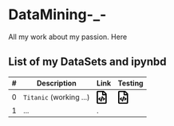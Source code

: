 # DataMining-_-
All my work about my passion. Here 



## List of my DataSets and ipynbd


\# | Description | Link | Testing
--- | --- | --- | ---
0 | `Titanic` (working ...) |  <a href="https://nbviewer.jupyter.org/github/antirrabia/DataMining-_-/blob/main/notebooks/Titanic.ipynb"><img src="icons/nb.svg" width="20px" align="top" title="View code"></a> | <a href="https://nbviewer.jupyter.org/github/antirrabia/DataMining-_-/blob/main/notebooks/Titanic_lab.ipynb"><img src="icons/nb.svg" width="20px" align="top" title="View code"></a> 
1 | ... | .